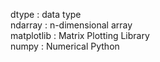dtype : data type  
ndarray : n-dimensional array  
matplotlib : Matrix Plotting Library  
numpy : Numerical Python
